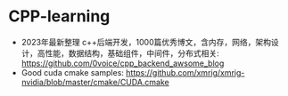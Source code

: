 # CPP-learning
- 2023年最新整理 c++后端开发，1000篇优秀博文，含内存，网络，架构设计，高性能，数据结构，基础组件，中间件，分布式相关: https://github.com/0voice/cpp_backend_awsome_blog
- Good cuda cmake samples: https://github.com/xmrig/xmrig-nvidia/blob/master/cmake/CUDA.cmake